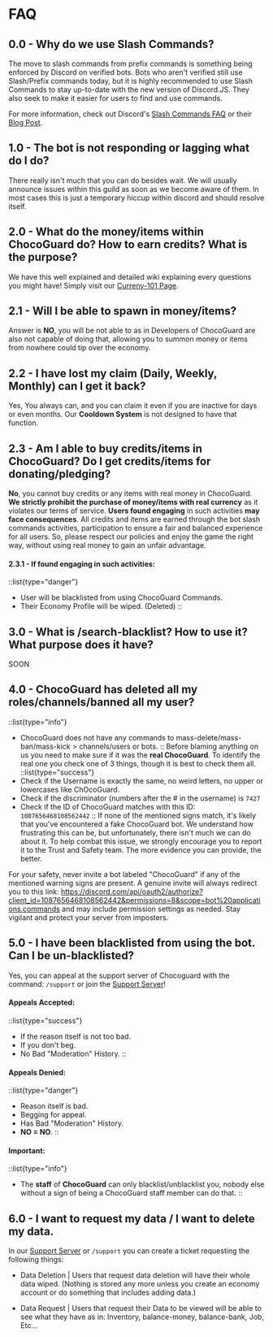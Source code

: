 # FAQ

## 0.0 - Why do we use Slash Commands?

The move to slash commands from prefix commands is something being enforced by Discord on verified bots. Bots who aren't verified still use Slash/Prefix commands  today, but it is highly recommended to use Slash Commands to stay up-to-date with the new version of Discord.JS. They also seek to make it easier for users to find and use commands.

For more information, check out Discord's [Slash Commands FAQ](https://support.discord.com/hc/en-us/articles/1500000368501-Slash-Commands-FAQ) or their [Blog Post](https://discord.com/blog/slash-commands-are-here).

## 1.0 - The bot is not responding or lagging what do I do?

There really isn't much that you can do besides wait. We will usually announce issues within this guild as soon as we become aware of them. In most cases this is just a temporary hiccup within discord and should resolve itself.

## 2.0 - What do the money/items within ChocoGuard do? How to earn credits? What is the purpose?

We have this well explained and detailed wiki explaining every questions you might have! Simply visit our [Curreny-101 Page](https://www.chocoguard.xyz/api/eco-account).

## 2.1 - Will I be able to spawn in money/items?

Answer is **NO**, you will be not able to as in Developers of ChocoGuard are also not capable of doing that, allowing you to summon money or items from nowhere could tip over the economy.

## 2.2 - I have lost my claim (Daily, Weekly, Monthly) can I get it back?

Yes, You always can, and you can claim it even if you are inactive for days or even months.
Our **Cooldown System** is not designed to have that function.

## 2.3 - Am I able to buy credits/items in ChocoGuard? Do I get credits/items for donating/pledging?

**No**, you cannot buy credits or any items with real money in ChocoGuard. **We strictly prohibit the purchase of money/items with real currency** as it violates our terms of service. **Users found engaging** in such activities **may face consequences**. All credits and items are earned through the bot slash commands activities, participation to ensure a fair and balanced experience for all users. So, please respect our policies and enjoy the game the right way, without using real money to gain an unfair advantage.

#### 2.3.1 - If found engaging in such activities:
::list{type="danger"}
- User will be blacklisted from using ChocoGuard Commands.
- Their Economy Profile will be wiped. (Deleted)
::

## 3.0 - What is /search-blacklist? How to use it? What purpose does it have?

SOON

## 4.0 - ChocoGuard has deleted all my roles/channels/banned all my user?

::list{type="info"}
- ChocoGuard does not have any commands to mass-delete/mass-ban/mass-kick > channels/users or bots.
::
Before blaming anything on us you need to make sure if it was the **real ChocoGuard**. To identify the real one you check one of 3 things, though it is best to check them all.
::list{type="success"}
- Check if the Username is exactly the same, no weird letters, no upper or lowercases like ChOcoGuard.
- Check if the discriminator (numbers after the # in the username) is `7427`
- Check if the ID of ChocoGuard matches with this ID: `1087656468108562442`
::
If none of the mentioned signs match, it's likely that you've encountered a fake ChocoGuard bot. We understand how frustrating this can be, but unfortunately, there isn't much we can do about it. To help combat this issue, we strongly encourage you to report it to the Trust and Safety team. The more evidence you can provide, the better.

For your safety, never invite a bot labeled "ChocoGuard" if any of the mentioned warning signs are present. A genuine invite will always redirect you to this link: https://discord.com/api/oauth2/authorize?client_id=1087656468108562442&permissions=8&scope=bot%20applications.commands and may include permission settings as needed. Stay vigilant and protect your server from imposters.

## 5.0 - I have been blacklisted from using the bot. Can I be un-blacklisted?

Yes, you can appeal at the support server of Chocoguard with the command: `/support` or join the [Support Server](https://discord.gg/HmjcHweWR4)!

#### Appeals Accepted:
::list{type="success"}
- If the reason itself is not too bad.
- If you don't beg.
- No Bad "Moderation" History.
::

#### Appeals Denied:
::list{type="danger"}
- Reason itself is bad.
- Begging for appeal.
- Has Bad "Moderation" History.
- **NO = NO**.
::

#### Important:
::list{type="info"}
- The **staff** of **ChocoGuard** can only blacklist/unblacklist you, nobody else without a sign of being a ChocoGuard staff member can do that.
::

## 6.0 - I want to request my data / I want to delete my data.

In our [Support Server](https://discord.gg/HmjcHweWR4) or `/support` you can create a ticket requesting the following things:
- Data Deletion
| Users that request data deletion will have their whole data wiped. (Nothing is stored any more unless you create an economy account or do something that includes adding data.)

- Data Request
| Users that request their Data to be viewed will be able to see what they have as in: Inventory, balance-money, balance-bank, Job, Etc...